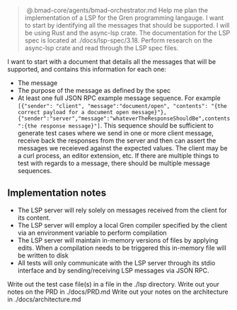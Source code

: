 > @.bmad-core/agents/bmad-orchestrator.md  Help me plan the implementation of a LSP for the Gren programming langauge. I want to start by identifying all the messages that should be supported. I will be using Rust and the async-lsp crate. The documentation for the LSP spec is located at ./docs/lsp-spec/3.18. Perform research on the async-lsp crate and read through the LSP spec files.

I want to start with a document that details all the messages that will be supported, and contains this information for each one:
- The message
- The purpose of the message as defined by the spec
- At least one full JSON RPC example message sequence. For example `[{"sender": "client", "message":"document/open", "contents": "{the correct payload for a document open message}"},{"sender":"server","message":"whateverTheResponseShouldBe",contents":{the response message}"]`. This sequence should be sufficient to generate test cases where we send in one or more client message, receive back the responses from the server and then can assert the messages we receieved against the expected values. The client may be a curl process, an editor extension, etc. If there are multiple things to test with regards to a message, there should be multiple message sequences.

## Implementation notes
- The LSP server will rely solely on messages received from the client for its content.
- The LSP server will employ a local Gren compiler specified by the client via an environment variable to perform compilation
- The LSP server will maintain in-memory versions of files by applying edits. When a compilation needs to be triggered this in-memory file will be written to disk
- All tests will only communicate with the LSP server through its stdio interface and by sending/receiving LSP messages via JSON RPC.

Write out the test case file(s) in a file in the ./lsp directory.
Write out your notes on the PRD in ./docs/PRD.md
Write out your notes on the architecture in ./docs/architecture.md
